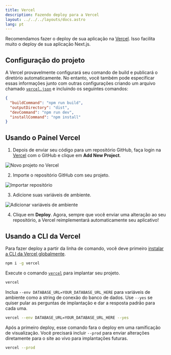 ```yaml
---
title: Vercel
description: Fazendo deploy para a Vercel
layout: ../../../layouts/docs.astro
lang: pt
---
```


Recomendamos fazer o deploy de sua aplicação na [Vercel](https://vercel.com/?utm_source=t3-oss&utm_campaign=oss). Isso facilita muito o deploy de sua aplicação Next.js.

## Configuração do projeto

A Vercel provavelmente configurará seu comando de build e publicará o diretório automaticamente. No entanto, você também pode especificar essas informações junto com outras configurações criando um arquivo chamado [`vercel.json`](https://vercel.com/docs/project-configuration) e incluindo os seguintes comandos:

```json
{
  "buildCommand": "npm run build",
  "outputDirectory": "dist",
  "devCommand": "npm run dev",
  "installCommand": "npm install"
}
```

## Usando o Painel Vercel

1. Depois de enviar seu código para um repositório GitHub, faça login na [Vercel](https://vercel.com/?utm_source=t3-oss&utm_campaign=oss) com o GitHub e clique em **Add New Project**.

![Novo projeto no Vercel](/images/vercel-new-project.webp)

2. Importe o repositório GitHub com seu projeto.

![Importar repositório](/images/vercel-import-project.webp)

3. Adicione suas variáveis de ambiente.

![Adicionar variáveis de ambiente](/images/vercel-env-vars.webp)

4. Clique em **Deploy**. Agora, sempre que você enviar uma alteração ao seu repositório, a Vercel reimplementará automaticamente seu aplicativo!

## Usando a CLI da Vercel

Para fazer deploy a partir da linha de comando, você deve primeiro [instalar a CLI da Vercel globalmente](https://vercel.com/docs/cli#installing-vercel-cli).

```bash
npm i -g vercel
```

Execute o comando [`vercel`](https://vercel.com/docs/cli/deploying-from-cli) para implantar seu projeto.

```bash
vercel
```

Inclua `--env DATABASE_URL=YOUR_DATABASE_URL_HERE` para variáveis de ambiente como a string de conexão do banco de dados. Use `--yes` se quiser pular as perguntas de implantação e dar a resposta padrão para cada uma.

```bash
vercel --env DATABASE_URL=YOUR_DATABASE_URL_HERE --yes
```

Após a primeiro deploy, esse comando fara o deploy em uma ramificação de visualização. Você precisará incluir `--prod` para enviar alterações diretamente para o site ao vivo para implantações futuras.

```bash
vercel --prod
```
